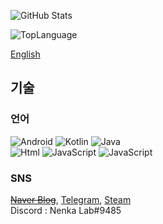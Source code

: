 ![GitHub Stats](https://github-readme-stats.vercel.app/api?username=NenkaLab&show_icons=true&title_color=a750ba&icon_color=bf1111&text_color=434343&bg_color=00000000&hide_border=1&cache_seconds=1800&include_all_commits=1&count_private=1)

![TopLanguage](https://github-readme-stats.vercel.app/api/top-langs/?username=NenkaLab&show_icons=true&title_color=a750ba&icon_color=bf1111&text_color=434343&bg_color=00000000&hide_border=1&cache_seconds=1800&layout=compact)

[English](https://github.com/NenkaLab/NenkaLab/blob/master/README_EN.md)

## 기술

### 언어

![Android](https://img.shields.io/badge/-Android-00c717?style=for-the-badge&logo=android&logoColor=fff)
![Kotlin](https://img.shields.io/badge/-Kotlin-f2850b?style=for-the-badge&logo=kotlin&logoColor=fff)
![Java](https://img.shields.io/badge/-Java-007396?style=for-the-badge&logo=java&logoColor=fff)  <br>
![Html](https://img.shields.io/badge/-html-ff5522?style=for-the-badge&logo=html5&logoColor=fff)
![JavaScript](https://img.shields.io/badge/-javascript-c2ad07?style=for-the-badge&logo=javascript&logoColor=fff)
![JavaScript](https://img.shields.io/badge/-css-0095d5?style=for-the-badge&logo=css3&logoColor=fff)

### SNS
~~[Naver Blog](#)~~, [Telegram](https://t.me/nenka_lab), [Steam](https://steamcommunity.com/id/nenka_lab) <br>
Discord : Nenka Lab#9485
